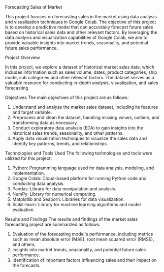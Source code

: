 Forecasting Sales of Market


This project focuses on forecasting sales in the market using data analysis and visualization techniques in Google Colab. The objective of this project is to develop a predictive model that can accurately forecast future sales based on historical sales data and other relevant factors. By leveraging the data analysis and visualization capabilities of Google Colab, we aim to provide valuable insights into market trends, seasonality, and potential future sales performance.

Project Overview



In this project, we explore a dataset of historical market sales data, which includes information such as sales volume, dates, product categories, ship mode, sub categories and other relevant factors. The dataset serves as a valuable resource for conducting in-depth analysis, visualization, and sales forecasting


Objectives
The main objectives of this project are as follows:
1. Understand and analyze the market sales dataset, including its features and target variable.
2. Preprocess and clean the dataset, handling missing values, outliers, and transforming data as necessary.
3. Conduct exploratory data analysis (EDA) to gain insights into the historical sales trends, seasonality, and other patterns.
4. Apply data visualization techniques to visualize the sales data and identify key patterns, trends, and relationships.


Technologies and Tools Used
The following technologies and tools were utilized for this project:
1. Python: Programming language used for data analysis, modeling, and implementation.
2. Google Colab: Cloud-based platform for running Python code and conducting data analysis.
3. Pandas: Library for data manipulation and analysis.
4. NumPy: Library for numerical computing.
5. Matplotlib and Seaborn: Libraries for data visualization.
6. Scikit-learn: Library for machine learning algorithms and model evaluation.


Results and Findings
The results and findings of the market sales forecasting project are summarized as follows:
1. Evaluation of the forecasting model's performance, including metrics such as mean absolute error (MAE), root mean squared error (RMSE), and others.
2. Insights into market trends, seasonality, and potential future sales performance.
3. Identification of important factors influencing sales and their impact on the forecasts.
